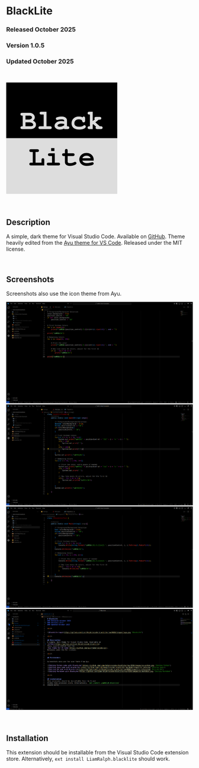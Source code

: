 # BlackLite
### Released October 2025
### Version 1.0.5
### Updated October 2025

<br/>

![BlackLite Logo](https://github.com/Liam-Ralph/blacklite/raw/HEAD/images/logo.png "BlackLite")

<br/>

## Description
A simple, dark theme for Visual Studio Code. Available on
[GitHub](https://github.com/Liam-Ralph/vscode-blacklite).
Theme heavily edited from the
[Ayu theme for VS Code](https://github.com/ayu-theme/vscode-ayu).
Released under the MIT license.

<br/>

## Screenshots

Screenshots also use the icon theme from Ayu.

![Editing Python code with BlackLite](https://github.com/Liam-Ralph/blacklite/raw/HEAD/images/ss-python.png "Editing Python")
![Editing Java code with BlackLite](https://github.com/Liam-Ralph/blacklite/raw/HEAD/images/ss-java.png "Editing Java")
![Editing C# code with BlackLite](https://github.com/Liam-Ralph/blacklite/raw/HEAD/images/ss-csharp.png "Editing C#")
![Editing Markdown with BlackLite](https://github.com/Liam-Ralph/blacklite/raw/HEAD/images/ss-markdown.png "Editing Markdown")

<br/>

## Installation
This extension should be installable from the Visual
Studio Code extension store. Alternatively, `ext install LiamRalph.blacklite`
should work.